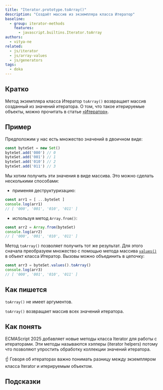 ```yaml
---
title: "Iterator.prototype.toArray()"
description: "Создаёт массив из экземпляра класса Итератор"
baseline:
  - group: iterator-methods
    features:
      - javascript.builtins.Iterator.toArray
authors:
  - vitya-ne
related:
  - js/iterator
  - js/array-values
  - js/generators
tags:
  - doka
---
```


## Кратко

Метод экземпляра класса Итератор `toArray()` возвращает массив созданный из значений итератора.
О том, что такое итерируемые объекты, можно прочитать в статье [«Итератор»](/js/iterator/).

## Пример

Предположим у нас есть множество значений в двоичном виде:

```js
const byteSet = new Set()
byteSet.add('000') // 0
byteSet.add('001') // 1
byteSet.add('010') // 2
byteSet.add('011') // 3
```

Мы хотим получить эти значения в виде массива. Это можно сделать несколькими способами:
- применяя деструктуризацию:

```js
const arr1 = [ ...byteSet ]
console.log(arr1)
// [ '000', '001', '010', '011' ]
```

- используя метод `Array.from()`:

```js
const arr2 = Array.from(byteSet)
console.log(arr2)
// [ '000', '001', '010', '011' ]
```

Метод `toArray()` позволяет получить тот же результат. Для этого сначала преобразуем множество с помощью метода массива [`values()`](/js/set-values/) в объект класса Итератор. Вызовы можно объединить в цепочку:

```js
const arr3 = byteSet.values().toArray()
console.log(arr3)
// [ '000', '001', '010', '011' ]
```

## Как пишется

`toArray()` не имеет аргументов.

`toArray()` возвращает массив всех значений итератора.

## Как понять

ECMAScript 2025 добавляет новые методы класса Iterator для работы с итераторами.
Эти методы называются хэлперы (iterator helpers) потому что позволяют упростить обработку коллекции значений итератора.

☝️ Говоря об итераторах важно понимать разницу между экземпляром класса Iterator и
итерируемым объектом.

## Подсказки